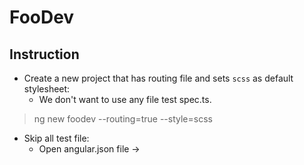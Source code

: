 # FooDev

## Instruction

- Create a new project that has routing file and sets `scss` as default stylesheet:
  - We don't want to use any file test spec.ts.
> ng new foodev --routing=true --style=scss

  - Skip all test file:
    - Open angular.json file -> 

